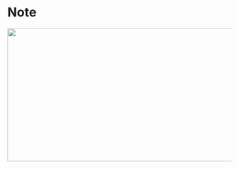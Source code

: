 # Note

<a href="https://www.solve-nyang.com"><img src="https://api.solve-nyang.com/compose/wnsjh9110" width="600" height="300"/></a>
